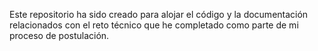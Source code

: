 Este repositorio ha sido creado para alojar el código y la documentación relacionados con el reto técnico que he completado como parte de mi proceso de postulación.